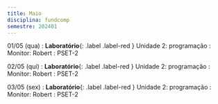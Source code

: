 ```yaml
---
title: Maio
disciplina: fundcomp
semestre: 202401
---
```


01/05 (qua)
: **Laboratório**{: .label .label-red } Unidade 2: programação
  : Monitor: Robert
: PSET-2

02/05 (qui)
: **Laboratório**{: .label .label-red } Unidade 2: programação
  : Monitor: Robert
: PSET-2

03/05 (sex)
: **Laboratório**{: .label .label-red } Unidade 2: programação
  : Monitor: Robert
: PSET-2